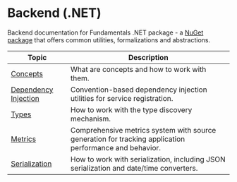 # Backend (.NET)

Backend documentation for Fundamentals .NET package - a [NuGet package](https://www.nuget.org/packages/Cratis.Fundamentals/) that offers common utilities, formalizations and abstractions.

| Topic | Description |
| ------- | ----------- |
| [Concepts](./concepts.md) | What are concepts and how to work with them. |
| [Dependency Injection](./dependency_injection.md) | Convention-based dependency injection utilities for service registration. |
| [Types](./types.md) | How to work with the type discovery mechanism. |
| [Metrics](./metrics/) | Comprehensive metrics system with source generation for tracking application performance and behavior. |
| [Serialization](./serialization/) | How to work with serialization, including JSON serialization and date/time converters. |
